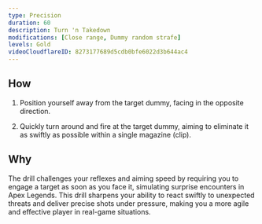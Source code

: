 ```yaml
---
type: Precision
duration: 60
description: Turn 'n Takedown
modifications: [Close range, Dummy random strafe]
levels: Gold
videoCloudflareID: 8273177689d5cdb0bfe6022d3b644ac4
---
```


## How

1. Position yourself away from the target dummy, facing in the opposite direction.

2. Quickly turn around and fire at the target dummy, aiming to eliminate it as swiftly as possible within a single magazine (clip).

## Why

The drill challenges your reflexes and aiming speed by requiring you to engage a target as soon as you face it, simulating surprise encounters in Apex Legends. This drill sharpens your ability to react swiftly to unexpected threats and deliver precise shots under pressure, making you a more agile and effective player in real-game situations.
